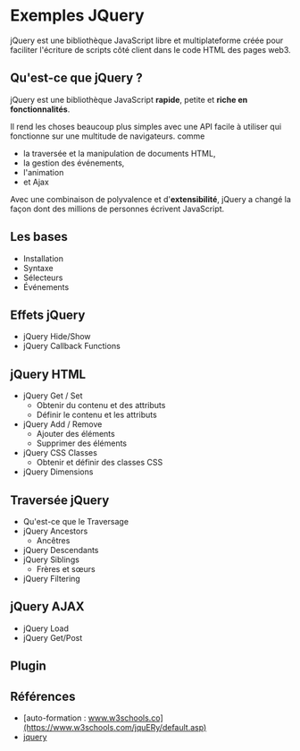 # Exemples JQuery

jQuery est une bibliothèque JavaScript libre et multiplateforme créée pour faciliter l'écriture de scripts côté client dans le code HTML des pages web3.


## Qu'est-ce que jQuery ?

jQuery est une bibliothèque JavaScript **rapide**, petite et **riche en fonctionnalités**. 

Il rend les choses beaucoup plus simples avec une API facile à utiliser qui fonctionne sur une multitude de navigateurs. comme 
- la traversée et la manipulation de documents HTML, 
- la gestion des événements, 
- l'animation 
- et Ajax

Avec une combinaison de polyvalence et d'**extensibilité**, jQuery a changé la façon dont des millions de personnes écrivent JavaScript.


## Les bases
  - Installation
  - Syntaxe 
  - Sélecteurs 
  - Événements 

## Effets jQuery
  - jQuery Hide/Show
  - jQuery Callback Functions

## jQuery HTML
  - jQuery Get / Set
    - Obtenir du contenu et des attributs
    - Définir le contenu et les attributs
  - jQuery Add / Remove
    - Ajouter des éléments
    - Supprimer des éléments
  - jQuery CSS Classes
    - Obtenir et définir des classes CSS
  - jQuery Dimensions

## Traversée jQuery
  - Qu'est-ce que le Traversage
  - jQuery Ancestors
    - Ancêtres
  - jQuery Descendants
  - jQuery Siblings
    - Frères et sœurs
  - jQuery Filtering

## jQuery AJAX
  - jQuery Load
  - jQuery Get/Post

 
## Plugin 




## Références 
- [auto-formation : www.w3schools.co](https://www.w3schools.com/jquERy/default.asp)
- [jquery](https://jquery.com/)